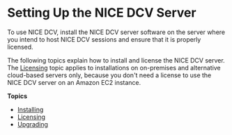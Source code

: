 # Setting Up the NICE DCV Server<a name="setting-up"></a>

To use NICE DCV, install the NICE DCV server software on the server where you intend to host NICE DCV sessions and ensure that it is properly licensed\.

The following topics explain how to install and license the NICE DCV server\. The [Licensing](setting-up-license.md) topic applies to installations on on\-premises and alternative cloud\-based servers only, because you don't need a license to use the NICE DCV server on an Amazon EC2 instance\.

**Topics**
+ [Installing](setting-up-installing.md)
+ [Licensing](setting-up-license.md)
+ [Upgrading](setting-up-upgrading.md)
